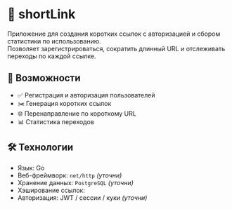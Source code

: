 # 🔗 shortLink

Приложение для создания коротких ссылок с авторизацией и сбором статистики по использованию.  
Позволяет зарегистрироваться, сократить длинный URL и отслеживать переходы по каждой ссылке.

## 🚀 Возможности

- ✅ Регистрация и авторизация пользователей
- ✂️ Генерация коротких ссылок
- 🌐 Перенаправление по короткому URL
- 📊 Статистика переходов

## 🛠 Технологии

- Язык: Go
- Веб-фреймворк: `net/http` *(уточни)*
- Хранение данных: `PostgreSQL` *(уточни)*
- Хэширование ссылок: 
- Авторизация: JWT / сессии / куки *(уточни)*
